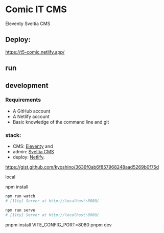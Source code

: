 
# Comic IT CMS
Eleventy Sveltia CMS

## Deploy: 
https://t5-comic.netlify.app/


## run




## development

### Requirements

- A GitHub account
- A Netlify account
- Basic knowledge of the command line and git

### stack:

- CMS: [Eleventy](https://www.11ty.dev) and 
- admin: [Sveltia CMS](https://github.com/sveltia/sveltia-cms)
- deploy: [Netlify](https://www.netlify.com).


https://gist.github.com/kyoshino/3636f0ab6f857968248aad5269b0f75d

local

npm install

```sh
npm run watch
# [11ty] Server at http://localhost:8080/
```


```sh
npm run serve
# [11ty] Server at http://localhost:8080/
```

pnpm install
VITE_CONFIG_PORT=8080 pnpm dev





